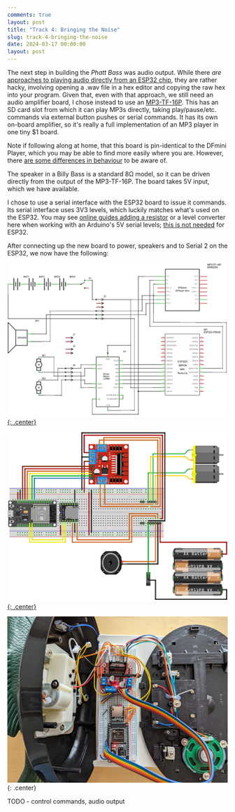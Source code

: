 ```yaml
---
comments: true
layout: post
title: "Track 4: Bringing the Noise"
slug: track-4-bringing-the-noise
date: 2024-03-17 00:00:00
layout: post
---
```


The next step in building the *Phatt Bass* was audio output. While there *are* [approaches to playing audio directly from an ESP32 chip](https://www.hackster.io/electronicsworkshop111/esp-32-based-audio-player-6a6bee), they are rather hacky, involving opening a .wav file in a hex editor and copying the raw hex into your program. Given that, even with that approach, we still need an audio amplifier board, I chose instead to use an [MP3-TF-16P](https://www.aliexpress.com/i/1005004349864122.html). This has an SD card slot from which it can play MP3s directly, taking play/pause/etc. commands via external button pushes or serial commands. It has its own on-board amplifier, so it's really a full implementation of an MP3 player in one tiny $1 board.

<div class="notes"><p>Note if following along at home, that this board is pin-identical to the DFmini Player, which you may be able to find more easily where you are. However, there <a href="http://digitaltown.co.uk/components17dfminiplayer.php">are some differences in behaviour</a> to be aware of.</p></div>

The speaker in a Billy Bass is a standard 8Ω model, so it can be driven directly from the output of the MP3-TF-16P. The board takes 5V input, which we have available.

I chose to use a serial interface with the ESP32 board to issue it commands. Its serial interface uses 3V3 levels, which luckily matches what's used on the ESP32. You may see [online guides adding a resistor](https://www.instructables.com/Tutorial-of-MP3-TF-16P/) or a level converter here when working with an Arduino's 5V serial levels; [this is not needed](https://forum.arduino.cc/t/esp32-and-dfplayer-mini-mp3-player/1008766/10) for ESP32.

After connecting up the new board to power, speakers and to Serial 2 on the ESP32, we now have the following:

[![Wiring diagram](/projects/big-mouth-phatt-bass/fritzing-motors-audio_schem.png){: .center}](/projects/big-mouth-phatt-bass/fritzing-motors-audio_schem.png)

[![Breadboard layout diagram](/projects/big-mouth-phatt-bass/fritzing-motors-audio_bb.png){: .center}](/projects/big-mouth-phatt-bass/fritzing-motors-audio_bb.png)

![A breadboard and a mess of wiring connected to two halves of a Billy Bass](/projects/big-mouth-phatt-bass/10.jpg){: .center}


TODO - control commands, audio output
